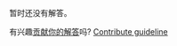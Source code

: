 
暂时还没有解答。

有兴趣[贡献你的解答](https://github.com/BFEdev/BFE.dev-solutions/blob/main/problem/create-a-fake-timer-setinterval_zh.md)吗? [Contribute guideline](https://github.com/BFEdev/BFE.dev-solutions#how-to-contribute)
